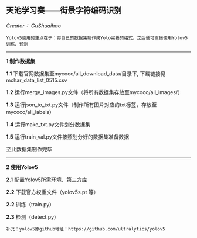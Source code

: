 ## 天池学习赛——街景字符编码识别 
_Creator： GuShuaihao_

`Yolov5使用的重点在于：将自己的数据集制作成Yolo需要的格式，之后便可直接使用Yolov5训练、预测
`
*********

**1 **制作数据集****

**1.1** 下载官网数据集至mycoco/all_download_data/目录下, 下载链接见mchar_data_list_0515.csv

**1.2**  运行merge_images.py文件（将所有数据集存放至mycoco/all_images/）

**1.3**  运行json_to_txt.py文件（制作所有图片对应的txt标签，存放至mycoco/all_labels）

**1.4**  运行make_txt.py文件划分数据集

**1.5**  运行train_val.py文件按照划分好的数据集准备数据

至此数据集制作完毕

*********
**2 使用Yolov5**

**2.1**  配置Yolov5所需环境、第三方库

**2.2**  下载官方权重文件（yolov5s.pt 等）

**2.2**  训练（train.py）

**2.3**  检测（detect.py）


`补充：yolov5原github地址：https://github.com/ultralytics/yolov5`


